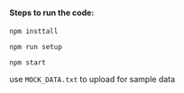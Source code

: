 <h4>Steps to run the code:</h4>

```npm insttall```

```npm run setup```

```npm start```


use ```MOCK_DATA.txt``` to upload for sample data